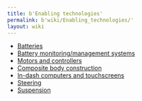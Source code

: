 ```yaml
---
title: b'Enabling technologies'
permalink: b'wiki/Enabling_technologies/'
layout: wiki
---
```


-   [Batteries](/wiki/Batteries "wikilink")
-   [Battery monitoring/management
    systems](/wiki/Battery_monitoring/management_systems "wikilink")
-   [Motors and controllers](/wiki/Motors_and_controllers "wikilink")
-   [Composite body
    construction](/wiki/Composite_body_construction "wikilink")
-   [In-dash computers and
    touchscreens](/wiki/In-dash_computers_and_touchscreens "wikilink")
-   [Steering](/wiki/Steering "wikilink")
-   [Suspension](/wiki/Suspension "wikilink")
